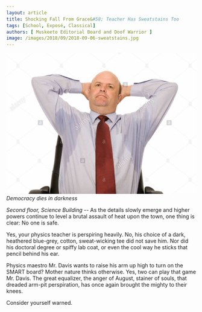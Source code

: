 ```yaml
---
layout: article
title: Shocking Fall From Grace&#58; Teacher Has Sweatstains Too
tags: [School, Exposé, Classical]
authors: [ Muskeeto Editorial Board and Doof Warrior ]
image: /images/2018/09/2018-09-06-sweatstains.jpg
---
```

![ *Democracy dies in darkness...* ](/images/2018/09/2018-09-06-sweatstains.jpg)
*Democracy dies in darkness*

*Second floor, Science Building* -- As the details slowly emerge and higher powers continue to level a brutal assault of heat upon the town, one thing is clear: No one is safe. 

Yes, your physics teacher is perspiring heavily. No, his choice of a dark, heathered blue-grey, cotton, sweat-wicking tee did not save him. Nor did his doctoral degree or spiffy lab coat, or even the cool way he sticks that pencil behind his ear. 

Physics maestro Mr. Davis wants to raise his arm up high to turn on the SMART board? Mother nature thinks otherwise. Yes, two can play that game Mr. Davis. The great equalizer, the anger of August, stainer of souls, that dreaded arm-pit perspiration, has once again brought the mighty to their knees. 

Consider yourself warned. 


